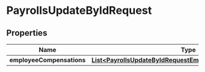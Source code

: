 

# PayrollsUpdateByIdRequest


## Properties

| Name | Type | Description | Notes |
|------------ | ------------- | ------------- | -------------|
|**employeeCompensations** | [**List&lt;PayrollsUpdateByIdRequestEmployeeCompensationsInner&gt;**](PayrollsUpdateByIdRequestEmployeeCompensationsInner.md) |  |  |



